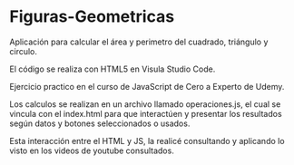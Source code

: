 # Figuras-Geometricas

Aplicación para calcular el área y perimetro del cuadrado, triángulo y circulo.

El código se realiza con HTML5 en Visula Studio Code.

Ejercicio practico en el curso de JavaScript de Cero a Experto de Udemy.

Los calculos se realizan en un archivo llamado operaciones.js, el cual se vincula con el index.html para que interactúen y presentar los resultados según datos y botones seleccionados o usados.

Esta interacción entre el HTML y JS, la realicé consultando y aplicando lo visto en los videos de youtube consultados.

